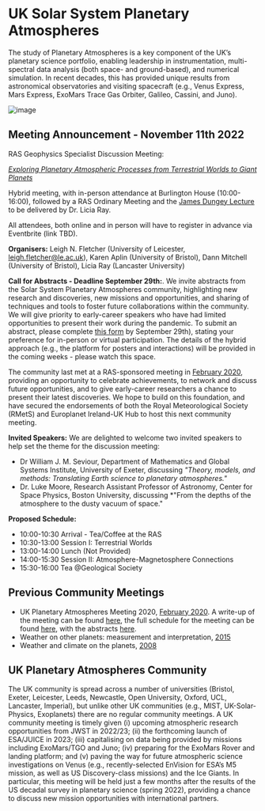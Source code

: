 # UK Solar System Planetary Atmospheres

The study of Planetary Atmospheres is a key component of the UK’s planetary science portfolio, enabling leadership in instrumentation, multi-spectral data analysis (both space- and ground-based), and numerical simulation.  In recent decades, this has provided unique results from astronomical observatories and visiting spacecraft (e.g., Venus Express, Mars Express, ExoMars Trace Gas Orbiter, Galileo, Cassini, and Juno).  

![image](https://user-images.githubusercontent.com/4047392/182591493-bda24ebf-347c-4e2c-8fa1-613bd89014cb.png)

## Meeting Announcement - November 11th 2022

RAS Geophysics Specialist Discussion Meeting:  

[*Exploring Planetary Atmospheric Processes from Terrestrial Worlds to Giant Planets*](https://ras.ac.uk/events-and-meetings/ras-meetings/exploring-planetary-atmospheric-processes-terrestrial-worlds-giant)

Hybrid meeting, with in-person attendance at Burlington House (10:00-16:00), followed by a RAS Ordinary Meeting and the [James Dungey Lecture](https://ras.ac.uk/awards-and-grants/awards/2276-james-dungey-lecture) to be delivered by Dr. Licia Ray.

All attendees, both online and in person will have to register in advance via Eventbrite (link TBD).

**Organisers:**  Leigh N. Fletcher (University of Leicester, leigh.fletcher@le.ac.uk),  Karen Aplin (University of Bristol), Dann Mitchell (University of Bristol), Licia Ray (Lancaster University)   

**Call for Abstracts - Deadline September 29th:**. We invite abstracts from the Solar System Planetary Atmospheres community, highlighting new research and discoveries, new missions and opportunities, and sharing of techniques and tools to foster future collaborations within the community.  We will give priority to early-career speakers who have had limited opportunities to present their work during the pandemic.  To submit an abstract, please complete [this form](https://forms.office.com/Pages/ResponsePage.aspx?id=MH_ksn3NTkql2rGM8aQVGxN8Wl3UNtNPs5DGMjd0UFdUNzFFUzZVWEU2NDA4MDNEME5DVDcxRTRRRi4u) by September 29th), stating your preference for in-person or virtual participation.  The details of the hybrid approach (e.g., the platform for posters and interactions) will be provided in the coming weeks - please watch this space.

The community last met at a RAS-sponsored meeting in [February 2020](https://doi.org/10.1093/astrogeo/ataa040), providing an opportunity to celebrate achievements, to network and discuss future opportunities, and to give early-career researchers a chance to present their latest discoveries.  We hope to build on this foundation, and have secured the endorsements of both the Royal Meteorological Society (RMetS) and Europlanet Ireland-UK Hub to host this next community meeting.  

**Invited Speakers:** We are delighted to welcome two invited speakers to help set the theme for the discussion meeting:
* Dr William J. M. Seviour, Department of Mathematics and Global Systems Institute, University of Exeter, discussing *"Theory, models, and methods: Translating Earth science to planetary atmospheres."*
* Dr. Luke Moore, Research Assistant Professor of Astronomy, Center for Space Physics, Boston University, discussing *"From the depths of the atmosphere to the dusty vacuum of space."

**Proposed Schedule:**
* 10:00-10:30 Arrival - Tea/Coffee at the RAS
* 10:30-13:00 Session I: Terrestrial Worlds
* 13:00-14:00 Lunch (Not Provided)
* 14:00-15:30 Session II: Atmosphere-Magnetosphere Connections
* 15:30-16:00 Tea @Geological Society


## Previous Community Meetings

* UK Planetary Atmospheres Meeting 2020, [February 2020](https://doi.org/10.1093/astrogeo/ataa040).  A write-up of the meeting can be found [here](UKSSPA2020_astrogeo_fletcher.pdf), the full schedule for the meeting can be found [here](meeting2020.md), with the abstracts [here](UKSSPA2020_programme.pdf). 
* Weather on other planets: measurement and interpretation, [2015](https://rmets.onlinelibrary.wiley.com/doi/10.1002/wea.2761)
* Weather and climate on the planets, [2008](https://rmets.onlinelibrary.wiley.com/doi/10.1002/wea.273)  

## UK Planetary Atmospheres Community

The UK community is spread across a number of universities (Bristol, Exeter, Leicester, Leeds, Newcastle, Open University, Oxford, UCL, Lancaster, Imperial), but unlike other UK communities (e.g., MIST, UK-Solar-Physics, Exoplanets) there are no regular community meetings.   A UK community meeting is timely given (i) upcoming atmospheric research opportunities from JWST in 2022/23; (ii) the forthcoming launch of ESA/JUICE in 2023; (iii) capitalising on data being provided by missions including ExoMars/TGO and Juno; (iv) preparing for the ExoMars Rover and landing platform; and (v) paving the way for future atmospheric science investigations on Venus (e.g., recently-selected EnVision for ESA’s M5 mission, as well as US Discovery-class missions) and the Ice Giants.  In particular, this meeting will be held just a few months after the results of the US decadal survey in planetary science (spring 2022), providing a chance to discuss new mission opportunities with international partners.  
